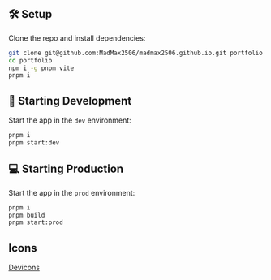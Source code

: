 ## :hammer_and_wrench: Setup

Clone the repo and install dependencies:

```bash
git clone git@github.com:MadMax2506/madmax2506.github.io.git portfolio
cd portfolio
npm i -g pnpm vite
pnpm i
```

## :nut_and_bolt: Starting Development

Start the app in the `dev` environment:

```bash
pnpm i
pnpm start:dev
```

## :computer: Starting Production

Start the app in the `prod` environment:

```bash
pnpm i
pnpm build
pnpm start:prod
```

## Icons

[Devicons](https://github.com/devicons/devicon/tree/master/icons)

